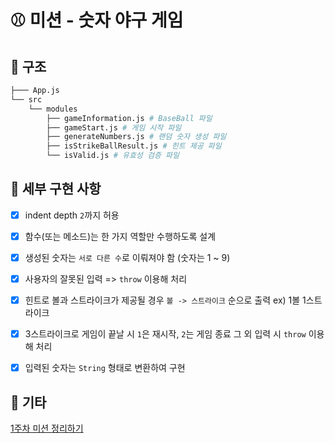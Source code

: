 # ⚾ 미션 - 숫자 야구 게임

## 🦴 구조

```sh
├─── App.js
└── src
    └── modules
        ├── gameInformation.js # BaseBall 파일
        ├── gameStart.js # 게임 시작 파일
        ├── generateNumbers.js # 랜덤 숫자 생성 파일
        ├── isStrikeBallResult.js # 힌트 제공 파일
        └── isValid.js # 유효성 검증 파일
```

## 📌 세부 구현 사항

- [x] indent depth `2`까지 허용
- [x] 함수(또는 메소드)는 한 가지 역할만 수행하도록 설계
- [x] 생성된 숫자는 `서로 다른 수`로 이뤄져야 함 (숫자는 1 ~ 9)
- [x] 사용자의 잘못된 입력 => `throw` 이용해 처리
- [x] 힌트로 볼과 스트라이크가 제공될 경우 `볼 -> 스트라이크` 순으로 출력 ex) 1볼 1스트라이크
- [x] 3스트라이크로 게임이 끝날 시 `1`은 재시작, `2`는  게임 종료 그 외 입력 시 `throw` 이용해 처리
- [x] 입력된 숫자는 `String` 형태로 변환하여 구현


## 🍌 기타

[1주차 미션 정리하기](https://jade-gasoline-2a3.notion.site/6b1b05ed691b451b8665a492c74f1b78)